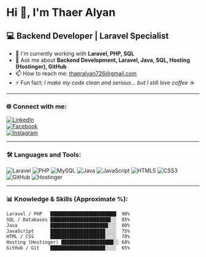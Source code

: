 # Hi 👋, I'm Thaer Alyan

## 💻 Backend Developer | Laravel Specialist  

- 🌱 I'm currently working with **Laravel, PHP, SQL**  
- 💬 Ask me about **Backend Development, Laravel, Java, SQL, Hosting (Hostinger), GitHub**  
- 📫 How to reach me: [thaeralyan726@gmail.com](mailto:thaeralyan726@gmail.com)  
- ⚡ Fun fact: *I make my code clean and serious… but I still love coffee ☕*  

---

### 🌐 Connect with me:
[![LinkedIn](https://img.shields.io/badge/LinkedIn-blue?logo=linkedin&logoColor=white)](#)  
[![Facebook](https://img.shields.io/badge/Facebook-1877F2?logo=facebook&logoColor=white)](#)  
[![Instagram](https://img.shields.io/badge/Instagram-E4405F?logo=instagram&logoColor=white)](#)  

---

### 🛠️ Languages and Tools:
![Laravel](https://img.shields.io/badge/-Laravel-red?logo=laravel&logoColor=white)
![PHP](https://img.shields.io/badge/-PHP-777BB4?logo=php&logoColor=white)
![MySQL](https://img.shields.io/badge/-MySQL-4479A1?logo=mysql&logoColor=white)
![Java](https://img.shields.io/badge/-Java-007396?logo=java&logoColor=white)
![JavaScript](https://img.shields.io/badge/-JavaScript-yellow?logo=javascript&logoColor=black)
![HTML5](https://img.shields.io/badge/-HTML5-E34F26?logo=html5&logoColor=white)
![CSS3](https://img.shields.io/badge/-CSS3-1572B6?logo=css3&logoColor=white)
![GitHub](https://img.shields.io/badge/-GitHub-181717?logo=github&logoColor=white)
![Hostinger](https://img.shields.io/badge/-Hostinger-6747C7?logo=hostinger&logoColor=white)

---

### 📊 **Knowledge & Skills (Approximate %):**

```txt
Laravel / PHP   ████████████████████████  90%
SQL / Databases ██████████████████████░░  85%
Java            █████████████████████░░░  80%
JavaScript      ████████████████████░░░░  75%
HTML / CSS      ████████████████████░░░░  70%
Hosting (Hostinger) ███████████████████░░ 68%
GitHub / Git    ████████████████████░░░░  65%
